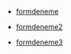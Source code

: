 - [formdeneme](https://github.com/smskmrym/formdeneme)

- [formdeneme2](https://github.com/smskmrym/mylibraries)

- [formdeneme3](https://github.com/smskmrym/formdeneme2)

